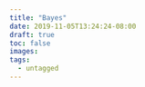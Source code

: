 ```yaml
---
title: "Bayes"
date: 2019-11-05T13:24:24-08:00
draft: true
toc: false
images:
tags:
  - untagged
---
```


